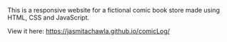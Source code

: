 This is a responsive website for a fictional comic book store made using HTML, CSS and JavaScript. 

View it here: https://jasmitachawla.github.io/comicLog/

